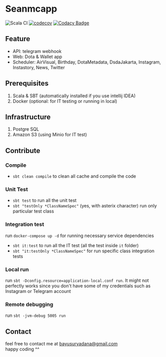 # Seanmcapp
![Scala CI](https://github.com/bayusuryadana/seanmcapp/workflows/Scala%20CI/badge.svg?branch=master)
[![codecov](https://codecov.io/gh/bayusuryadana/seanmcapp/branch/master/graph/badge.svg)](https://codecov.io/gh/bayusuryadana/seanmcapp)
[![Codacy Badge](https://api.codacy.com/project/badge/Grade/c80ce1baef8543eaaa730e45b3cc6c02)](https://www.codacy.com/app/bayusuryadana/seanmcapp?utm_source=github.com&amp;utm_medium=referral&amp;utm_content=bayusuryadana/seanmcapp&amp;utm_campaign=Badge_Grade)

## Feature
- API: telegram webhook
- Web: Dota & Wallet app
- Scheduler: AirVisual, Birthday, DotaMetadata, DsdaJakarta, Instagram, Instastory, News, Twitter

## Prerequisites
1. Scala & SBT (automatically installed if you use intellij IDEA)
2. Docker (optional: for IT testing or running in local)
 
## Infrastructure
1. Postgre SQL 
2. Amazon S3 (using Minio for IT test)

## Contribute
### Compile
- `sbt clean compile` to clean all cache and compile the code

### Unit Test
- `sbt test` to run all the unit test
- `sbt "testOnly *ClassNameSpec"` (yes, with asterix character) run only particular test class

### Integration test
run `docker-compose up -d` for running necessary service dependencies

- `sbt it:test` to run all the IT test (all the test inside `it` folder)
- `sbt "it:testOnly *ClassNameSpec"` for run specific class integration tests

### Local run
run `sbt -Dconfig.resource=application-local.conf run`. It might not perfectly works since you don't have some of my credentials such as Instagram or Telegram account

### Remote debugging
run `sbt -jvm-debug 5005 run`

## Contact
feel free to contact me at bayusuryadana@gmail.com  
happy coding ^^
